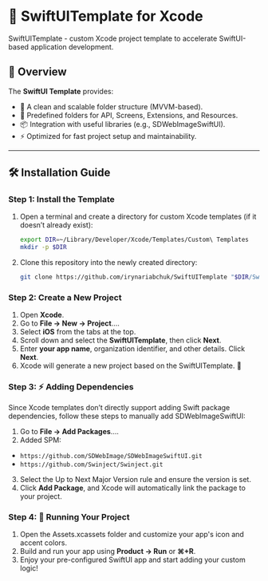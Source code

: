 
# 🚀 SwiftUITemplate for Xcode

SwiftUITemplate - custom Xcode project template to accelerate SwiftUI-based application development.

## 📖 Overview

The **SwiftUI Template** provides:  
- 🎯 A clean and scalable folder structure (MVVM-based).  
- 📂 Predefined folders for API, Screens, Extensions, and Resources.  
- 📦 Integration with useful libraries (e.g., SDWebImageSwiftUI).  
- ⚡️ Optimized for fast project setup and maintainability.  

---

## 🛠 Installation Guide  

### Step 1: Install the Template  

1. Open a terminal and create a directory for custom Xcode templates (if it doesn’t already exist):  
   ```bash
   export DIR=~/Library/Developer/Xcode/Templates/Custom\ Templates
   mkdir -p $DIR

2. Clone this repository into the newly created directory:
   ```bash
   git clone https://github.com/irynariabchuk/SwiftUITemplate "$DIR/SwiftUI Template.xctemplate"

### Step 2: Create a New Project
1. Open **Xcode**.
2. Go to **File → New → Project**....
3. Select **iOS** from the tabs at the top.
4. Scroll down and select the **SwiftUITemplate**, then click **Next**.
5. Enter **your app name**, organization identifier, and other details. Click **Next**.
7. Xcode will generate a new project based on the SwiftUITemplate. 🎉

### Step 3: ⚡️ Adding Dependencies
Since Xcode templates don’t directly support adding Swift package dependencies, follow these steps to manually add SDWebImageSwiftUI:

1. Go to **File → Add Packages**….
2. Added SPM:
- `https://github.com/SDWebImage/SDWebImageSwiftUI.git`
- `https://github.com/Swinject/Swinject.git`
  
3. Select the Up to Next Major Version rule and ensure the version is set.
4. Click **Add Package**, and Xcode will automatically link the package to your project.

### Step 4: 🚀 Running Your Project
1. Open the Assets.xcassets folder and customize your app's icon and accent colors.
2. Build and run your app using **Product → Run** or **⌘+R**.
3. Enjoy your pre-configured SwiftUI app and start adding your custom logic!

